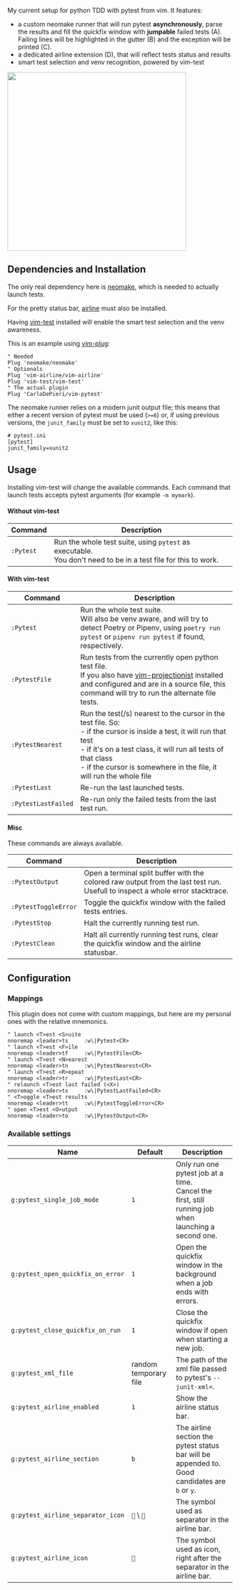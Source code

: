 My current setup for python TDD with pytest from vim. It features:

- a custom neomake runner that will run pytest **asynchronously**, parse
the results and fill the quickfix window with **jumpable** failed tests (A). Failing
lines will be highlighted in the gutter (B) and the exception will be printed \(C\).
- a dedicated airline extension (D), that will reflect tests status and results
- smart test selection and venv recognition, powered by vim-test

<img src="https://user-images.githubusercontent.com/5459291/108346515-c0ba1b80-71df-11eb-9757-02dc9811a045.png" width="400">

## Dependencies and Installation

The only real dependency here is [neomake](https://github.com/neomake/neomake),
which is needed to actually launch tests.

For the pretty status bar, [airline](https://github.com/vim-airline/vim-airline)
must also be installed.

Having [vim-test](https://github.com/vim-test/vim-test/) installed will enable
the smart test selection and the venv awareness.

This is an example using [vim-plug](https://github.com/junegunn/vim-plug):

```
" Needed 
Plug 'neomake/neomake'
" Optionals
Plug 'vim-airline/vim-airline'
Plug 'vim-test/vim-test'
" The actual plugin
Plug 'CarloDePieri/vim-pytest'
```

The neomake runner relies on a modern junit output file; this means that either
a recent version of pytest must be used (`>=6`) or, if using previous versions, the
`junit_family` must be set to `xunit2`, like this:

```
# pytest.ini
[pytest]
junit_family=xunit2
```

## Usage

Installing vim-test will change the available commands. Each command that
launch tests accepts pytest arguments (for example `-m mymark`).

#### Without vim-test

| Command | Description |
|---------|-------------|
| `:Pytest` | Run the whole test suite, using `pytest` as executable.<br/>You don't need to be in a test file for this to work. |

#### With vim-test

| Command | Description |
|---------|-------------|
| `:Pytest` | Run the whole test suite.<br/>Will also be venv aware, and will try to detect Poetry or Pipenv, using `poetry run pytest` or `pipenv run pytest` if found, respectively. |
| `:PytestFile` | Run tests from the currently open python test file.<br/>If you also have [vim-projectionist](https://github.com/tpope/vim-projectionist) installed and configured and are in a source file, this command will try to run the alternate file tests. |
| `:PytestNearest` | Run the test(/s) nearest to the cursor in the test file. So:<br/> - if the cursor is inside a test, it will run that test<br/>- if it's on a test class, it will run all tests of that class<br/>- if the cursor is somewhere in the file, it will run the whole file |
| `:PytestLast` | Re-run the last launched tests. |
| `:PytestLastFailed` | Re-run only the failed tests from the last test run. |

#### Misc

These commands are always available.

| Command | Description |
|---------|-------------|
| `:PytestOutput` | Open a terminal split buffer with the colored raw output from the last test run. Usefull to inspect a whole error stacktrace. |
| `:PytestToggleError` | Toggle the quickfix window with the failed tests entries. |
| `:PytestStop` | Halt the currently running test run. |
| `:PytestClean` | Halt all currently running test runs, clear the quickfix window and the airline statusbar. | 

## Configuration

### Mappings

This plugin does not come with custom mappings, but here are my personal ones with
the relative mnemonics.

```
" launch <T>est <S>uite
nnoremap <leader>ts     :w\|Pytest<CR>
" launch <T>est <F>ile
nnoremap <leader>tf     :w\|PytestFile<CR>
" launch <T>est <N>earest
nnoremap <leader>tn     :w\|PytestNearest<CR>
" launch <T>est <R>epeat
nnoremap <leader>tr     :w\|PytestLast<CR>
" relaunch <T>est last failed (<X>)
nnoremap <leader>tx     :w\|PytestLastFailed<CR>
" <T>oggle <T>est results
nnoremap <leader>tt     :w\|PytestToggleError<CR>
" open <T>est <O>utput
nnoremap <leader>to     :w\|PytestOutput<CR>
```

### Available settings

| Name | Default | Description |
|------|---------|-------------|
| `g:pytest_single_job_mode`| `1` | Only run one pytest job at a time.<br/>Cancel the first, still running job when launching a second one. |
| `g:pytest_open_quickfix_on_error` | `1` | Open the quickfix window in the background when a job ends with errors. |
| `g:pytest_close_quickfix_on_run` | `1` | Close the quickfix window if open when starting a new job. |
| `g:pytest_xml_file` | random temporary file | The path of the xml file passed to pytest's `--junit-xml=`. |
| `g:pytest_airline_enabled` | `1` | Show the airline status bar. |
| `g:pytest_airline_section` | `b` | The airline section the pytest status bar will be appended to.<br/>Good candidates are `b` or `y`. |
| `g:pytest_airline_separator_icon` | `` \ `` | The symbol used as separator in the airline bar. |
| `g:pytest_airline_icon` | `` | The symbol used as icon, right after the separator in the airline bar. |
